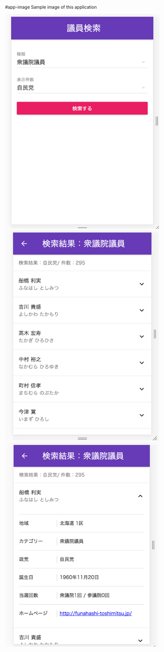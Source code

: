 #app-image
Sample image of this application

<img src="https://github.com/takahiro-saeki/img-bank/blob/master/react-politicians-library/3.png"/>  
<img src="https://github.com/takahiro-saeki/img-bank/blob/master/react-politicians-library/2.png"/>  
<img src="https://github.com/takahiro-saeki/img-bank/blob/master/react-politicians-library/1.png"/>  
